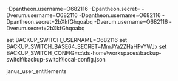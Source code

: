 -Dpantheon.username=O682116 -Dpantheon.secret= -Dverum.username=O682116 
-Dpantheon.username=O682116 -Dpantheon.secret=2bXkfGhqoabq -Dverum.username=O682116 -Dverum.secret=2bXkfGhqoabq 

set BACKUP_SWITCH_USERNAME=O682116
set BACKUP_SWITCH_BASE64_SECRET=MmJYa2ZHaHFvYWJx
set BACKUP_SWITCH_CONFIG=c:\ds-home\workspaces\backup-switch\backup-switch\local-config.json


janus_user_entitlements 